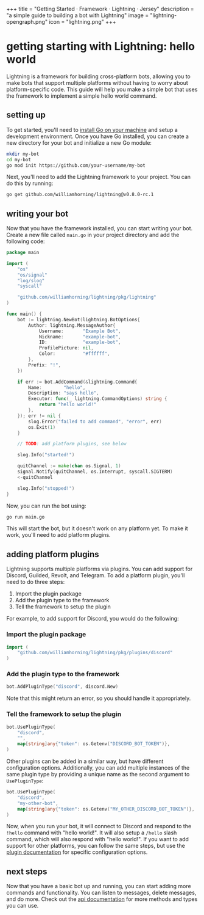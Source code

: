 +++
title = "Getting Started · Framework · Lightning · Jersey"
description = "a simple guide to building a bot with Lightning"
image = "lightning-opengraph.png"
icon = "lightning.png"
+++

# getting starting with Lightning: hello world

Lightning is a framework for building cross-platform bots, allowing you to make
bots that support multiple platforms without having to worry about
platform-specific code. This guide will help you make a simple bot that uses
the framework to implement a simple hello world command.

## setting up

To get started, you'll need to
[install Go on your machine](https://go.dev/doc/install) and setup a
development environment. Once you have Go installed, you can create a new
directory for your bot and initialize a new Go module:

```sh
mkdir my-bot
cd my-bot
go mod init https://github.com/your-username/my-bot
```

Next, you'll need to add the Lightning framework to your project. You can do
this by running:

```sh
go get github.com/williamhorning/lightning@v0.8.0-rc.1
```

## writing your bot

Now that you have the framework installed, you can start writing your bot.
Create a new file called `main.go` in your project directory and add the
following code:

```go
package main

import (
    "os"
    "os/signal"
    "log/slog"
    "syscall"

    "github.com/williamhorning/lightning/pkg/lightning"
)

func main() {
    bot := lightning.NewBot(lightning.BotOptions{
        Author: lightning.MessageAuthor{
            Username:       "Example Bot",
            Nickname:       "example-bot",
            ID:             "example-bot",
            ProfilePicture: nil,
            Color:          "#ffffff",
        },
        Prefix: "!",
    })

    if err := bot.AddCommand(&lightning.Command{
        Name:        "hello",
        Description: "says hello",
        Executor: func(_ lightning.CommandOptions) string {
            return "hello world!"
        },
    }); err != nil {
        slog.Error("failed to add command", "error", err)
        os.Exit(1)
    }

    // TODO: add platform plugins, see below

    slog.Info("started!")

    quitChannel := make(chan os.Signal, 1)
    signal.Notify(quitChannel, os.Interrupt, syscall.SIGTERM)
    <-quitChannel

    slog.Info("stopped!")
}
```

Now, you can run the bot using:

```sh
go run main.go
```

This will start the bot, but it doesn't work on any platform yet. To make it
work, you'll need to add platform plugins.

## adding platform plugins

Lightning supports multiple platforms via plugins. You can add support for
Discord, Guilded, Revolt, and Telegram. To add a platform plugin, you'll
need to do three steps:

1. Import the plugin package
2. Add the plugin type to the framework
3. Tell the framework to setup the plugin

For example, to add support for Discord, you would do the following:

### Import the plugin package

```go
import (
    "github.com/williamhorning/lightning/pkg/plugins/discord"
)
```

### Add the plugin type to the framework

```go
bot.AddPluginType("discord", discord.New)
```

Note that this might return an error, so you should handle it appropriately.

### Tell the framework to setup the plugin

```go
bot.UsePluginType(
    "discord",
    "",
    map[string]any{"token": os.Getenv("DISCORD_BOT_TOKEN")},
)
```

Other plugins can be added in a similar way, but have different configuration
options. Additionally, you can add multiple instances of the same plugin type
by providing a unique name as the second argument to `UsePluginType`:

```go
bot.UsePluginType(
    "discord",
    "my-other-bot", 
    map[string]any{"token": os.Getenv("MY_OTHER_DISCORD_BOT_TOKEN")},
)
```

Now, when you run your bot, it will connect to Discord and respond to the
`!hello` command with "hello world!". It will also setup a `/hello` slash
command, which will also respond with "hello world!". If you want to add
support for other platforms, you can follow the same steps, but use the
[plugin documentation](./plugins) for specific configuration options.

## next steps

Now that you have a basic bot up and running, you can start adding more
commands and functionality. You can listen to messages, delete messages,
and do more. Check out the [api documentation](/go/lightning/godoc)
for more methods and types you can use.

